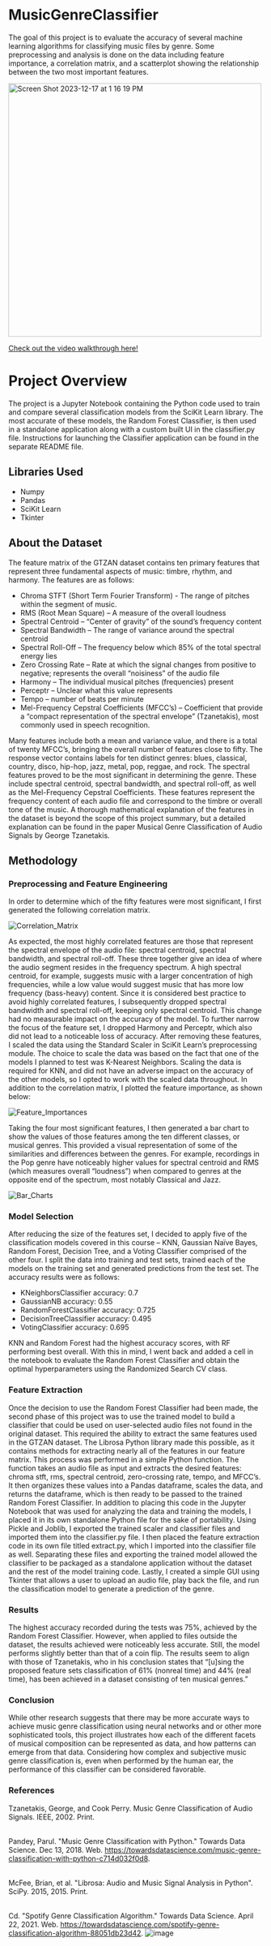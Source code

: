# MusicGenreClassifier

The goal of this project is to evaluate the accuracy of several machine learning algorithms for classifying music files by genre. Some preprocessing and analysis is done on the data including feature importance, a correlation matrix, and a scatterplot showing the relationship between the two most important features.

<img width="500" alt="Screen Shot 2023-12-17 at 1 16 19 PM" src="https://github.com/jaredbaca/MusicGenreClassifier/assets/110132943/28d6bad6-ee92-4b74-b529-fa1a6910771a">

[Check out the video walkthrough here!](https://youtu.be/-yvIHN7wlec)

# Project Overview
The project is a Jupyter Notebook containing the Python code used to train and compare several classification models from the SciKit Learn library. The most accurate of these models, the Random Forest Classifier, is then used in a standalone application along with a custom built UI in the classifier.py file. Instructions for launching the Classifier application can be found in the separate README file.





## Libraries Used
- Numpy
- Pandas
- SciKit Learn
- Tkinter

## About the Dataset
The feature matrix of the GTZAN dataset contains ten primary features that represent three fundamental aspects of music: timbre, rhythm, and harmony. The features are as follows:

- Chroma STFT (Short Term Fourier Transform) - The range of pitches within the segment of music.
- RMS (Root Mean Square) – A measure of the overall loudness
- Spectral Centroid – “Center of gravity” of the sound’s frequency content
- Spectral Bandwidth – The range of variance around the spectral centroid
- Spectral Roll-Off – The frequency below which 85% of the total spectral energy lies
- Zero Crossing Rate – Rate at which the signal changes from positive to negative; represents the overall “noisiness” of the audio file
- Harmony – The individual musical pitches (frequencies) present
- Perceptr – Unclear what this value represents
- Tempo – number of beats per minute
- Mel-Frequency Cepstral Coefficients (MFCC’s) – Coefficient that provide a “compact representation of the spectral envelope” (Tzanetakis), most commonly used in speech recognition.

Many features include both a mean and variance value, and there is a total of twenty MFCC’s, bringing the overall number of features close to fifty. The response vector contains labels for ten distinct genres: blues, classical, country, disco, hip-hop, jazz, metal, pop, reggae, and rock. 
The spectral features proved to be the most significant in determining the genre. These include spectral centroid, spectral bandwidth, and spectral roll-off, as well as the Mel-Frequency Cepstral Coefficients. These features represent the frequency content of each audio file and correspond to the timbre or overall tone of the music. A thorough mathematical explanation of the features in the dataset is beyond the scope of this project summary, but a detailed explanation can be found in the paper Musical Genre Classification of Audio Signals by George Tzanetakis. 

## Methodology

### Preprocessing and Feature Engineering

In order to determine which of the fifty features were most significant, I first generated the following correlation matrix.

![Correlation_Matrix](https://github.com/jaredbaca/MusicGenreClassifier/assets/110132943/c5dfa3c3-a37b-465d-85ef-f5b6d3704e87)

As expected, the most highly correlated features are those that represent the spectral envelope of the audio file: spectral centroid, spectral bandwidth, and spectral roll-off. These three together give an idea of where the audio segment resides in the frequency spectrum. A high spectral centroid, for example, suggests music with a larger concentration of high frequencies, while a low value would suggest music that has more low frequency (bass-heavy) content. Since it is considered best practice to avoid highly correlated features, I subsequently dropped spectral bandwidth and spectral roll-off, keeping only spectral centroid. This change had no measurable impact on the accuracy of the model. To further narrow the focus of the feature set, I dropped Harmony and Perceptr, which also did not lead to a noticeable loss of accuracy.
	After removing these features, I scaled the data using the Standard Scaler in SciKit Learn’s preprocessing module. The choice to scale the data was based on the fact that one of the models I planned to test was K-Nearest Neighbors. Scaling the data is required for KNN, and did not have an adverse impact on the accuracy of the other models, so I opted to work with the scaled data throughout. 
In addition to the correlation matrix, I plotted the feature importance, as shown below:

![Feature_Importances](https://github.com/jaredbaca/MusicGenreClassifier/assets/110132943/4279616b-f971-4884-92e6-4aa884d54d44)

Taking the four most significant features, I then generated a bar chart to show the values of those features among the ten different classes, or musical genres. This provided a visual representation of some of the similarities and differences between the genres. For example, recordings in the Pop genre have noticeably higher values for spectral centroid and RMS (which measures overall “loudness”) when compared to genres at the opposite end of the spectrum, most notably Classical and Jazz.

![Bar_Charts](https://github.com/jaredbaca/MusicGenreClassifier/assets/110132943/f1ca9997-0706-4861-aef0-1411e7f4de5a)

### Model Selection

After reducing the size of the features set, I decided to apply five of the classification models covered in this course – KNN, Gaussian Naïve Bayes, Random Forest, Decision Tree, and a Voting Classifier comprised of the other four. I split the data into training and test sets, trained each of the models on the training set and generated predictions from the test set. The accuracy results were as follows:

- KNeighborsClassifier accuracy: 0.7
- GaussianNB accuracy: 0.55
- RandomForestClassifier accuracy: 0.725
- DecisionTreeClassifier accuracy: 0.495
- VotingClassifier accuracy: 0.695

KNN and Random Forest had the highest accuracy scores, with RF performing best overall. With this in mind, I went back and added a cell in the notebook to evaluate the Random Forest Classifier and obtain the optimal hyperparameters using the Randomized Search CV class.

### Feature Extraction

Once the decision to use the Random Forest Classifier had been made, the second phase of this project was to use the trained model to build a classifier that could be used on user-selected audio files not found in the original dataset. This required the ability to extract the same features used in the GTZAN dataset. The Librosa Python library made this possible, as it contains methods for extracting nearly all of the features in our feature matrix. This process was performed in a simple Python function. The function takes an audio file as input and extracts the desired features: chroma stft, rms, spectral centroid, zero-crossing rate, tempo, and MFCC’s. It then organizes these values into a Pandas dataframe, scales the data, and returns the dataframe, which is then ready to be passed to the trained Random Forest Classifier.
	In addition to placing this code in the Jupyter Notebook that was used for analyzing the data and training the models, I placed it in its own standalone Python file for the sake of portability. Using Pickle and Joblib, I exported the trained scaler and classifier files and imported them into the classifier.py file. I then placed the feature extraction code in its own file titled extract.py, which I imported into the classifier file as well. Separating these files and exporting the trained model allowed the classifier to be packaged as a standalone application without the dataset and the rest of the model training code. Lastly, I created a simple GUI using Tkinter that allows a user to upload an audio file, play back the file, and run the classification model to generate a prediction of the genre.

### Results

The highest accuracy recorded during the tests was 75%, achieved by the Random Forest Classifier. However, when applied to files outside the dataset, the results achieved were noticeably less accurate. Still, the model performs slightly better than that of a coin flip. The results seem to align with those of Tzanetakis, who in his conclusion states that “[u]sing the proposed feature sets classification of 61% (nonreal time) and 44% (real time), has been achieved in a dataset consisting of ten musical genres.” 


### Conclusion

While other research suggests that there may be more accurate ways to achieve music genre classification using neural networks and or other more sophisticated tools, this project illustrates how each of the different facets of musical composition can be represented as data, and how patterns can emerge from that data. Considering how complex and subjective music genre classification is, even when performed by the human ear, the performance of this classifier can be considered favorable.

### References

Tzanetakis, George, and Cook Perry. Music Genre Classification of Audio Signals. IEEE, 2002. Print.

<br>Pandey, Parul. "Music Genre Classification with Python." Towards Data Science. Dec 13, 2018. Web. <https://towardsdatascience.com/music-genre-classification-with-python-c714d032f0d8>.

<br>McFee, Brian, et al. "Librosa: Audio and Music Signal Analysis in Python". SciPy. 2015, 2015. Print.

<br>Cd. "Spotify Genre Classification Algorithm." Towards Data Science. April 22, 2021. Web. <https://towardsdatascience.com/spotify-genre-classification-algorithm-88051db23d42>.
![image](https://github.com/jaredbaca/MusicGenreClassifier/assets/110132943/ecc33f3f-2d43-47a3-b037-e5eb494e4dfd)




